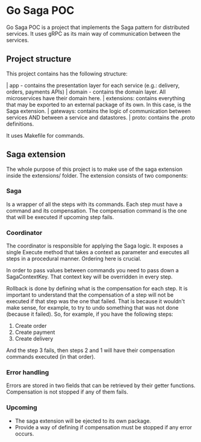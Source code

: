 # Go Saga POC

Go Saga POC is a project that implements the Saga pattern for distributed services. It uses gRPC as its main
way of communication between the services.

## Project structure

This project contains has the following structure:

| app - contains the presentation layer for each service (e.g.: delivery, orders, payments APIs)
| domain - contains the domain layer. All microservices have their domain here. 
| extensions: contains everything that may be exported to an external package of its own. In this case, is the Saga extension.
| gateways: contains the logic of communication between services AND between a service and datastores.
| proto: contains the .proto definitions.

It uses Makefile for commands.

## Saga extension

The whole purpose of this project is to make use of the saga extension inside the extensions/ folder. 
The extension consists of two components:

### Saga

Is a wrapper of all the steps with its commands. Each step must have a command and its compensation. The compensation command
is the one that will be executed if upcoming step fails.

### Coordinator

The coordinator is responsible for applying the Saga logic. It exposes a single Execute method that takes a context as
parameter and executes all steps in a procedural manner. Ordering here is crucial.

In order to pass values between commands you need to pass down a SagaContextKey. That context key will be overridden in 
every step.

Rollback is done by defining what is the compensation for each step. It is important to understand that the compensation 
of a step will not be executed if that step was the one that failed. That is because it wouldn't make sense, for example,
to try to undo something that was not done (because it failed). So, for example, if you have the following steps:
1. Create order
2. Create payment
3. Create delivery

And the step 3 fails, then steps 2 and 1 will have their compensation commands executed (in that order).

### Error handling

Errors are stored in two fields that can be retrieved by their getter functions. Compensation is not stopped if any of
them fails.

### Upcoming

- The saga extension will be ejected to its own package.
- Provide a way of defining if compensation must be stopped if any error occurs.